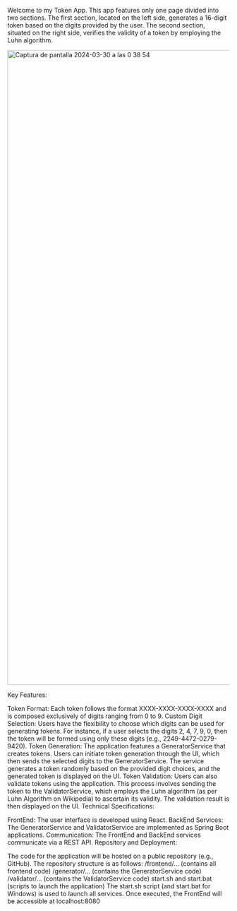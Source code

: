 Welcome to my Token App. This app features only one page divided into two sections. The first section, located on the left side, generates a 16-digit token based on the digits provided by the user. The second section, situated on the right side, verifies the validity of a token by employing the Luhn algorithm.

<img width="1437" alt="Captura de pantalla 2024-03-30 a las 0 38 54" src="https://github.com/cristinaAlarcon98/TokenApp/assets/113309965/7a81eb2b-fba8-46b3-999b-f9efcbdd9863">


Key Features:

Token Format: Each token follows the format XXXX-XXXX-XXXX-XXXX and is composed exclusively of digits ranging from 0 to 9.
Custom Digit Selection: Users have the flexibility to choose which digits can be used for generating tokens. For instance, if a user selects the digits 2, 4, 7, 9, 0, then the token will be formed using only these digits (e.g., 2249-4472-0279-9420).
Token Generation: The application features a GeneratorService that creates tokens. Users can initiate token generation through the UI, which then sends the selected digits to the GeneratorService. The service generates a token randomly based on the provided digit choices, and the generated token is displayed on the UI.
Token Validation: Users can also validate tokens using the application. This process involves sending the token to the ValidatorService, which employs the Luhn algorithm (as per Luhn Algorithm on Wikipedia) to ascertain its validity. The validation result is then displayed on the UI.
Technical Specifications:

FrontEnd: The user interface is developed using React.
BackEnd Services: The GeneratorService and ValidatorService are implemented as Spring Boot applications.
Communication: The FrontEnd and BackEnd services communicate via a REST API.
Repository and Deployment:

The code for the application will be hosted on a public repository (e.g., GitHub).
The repository structure is as follows:
/frontend/... (contains all frontend code)
/generator/... (contains the GeneratorService code)
/validator/... (contains the ValidatorService code)
start.sh and start.bat (scripts to launch the application)
The start.sh script (and start.bat for Windows) is used to launch all services. Once executed, the FrontEnd will be accessible at localhost:8080
